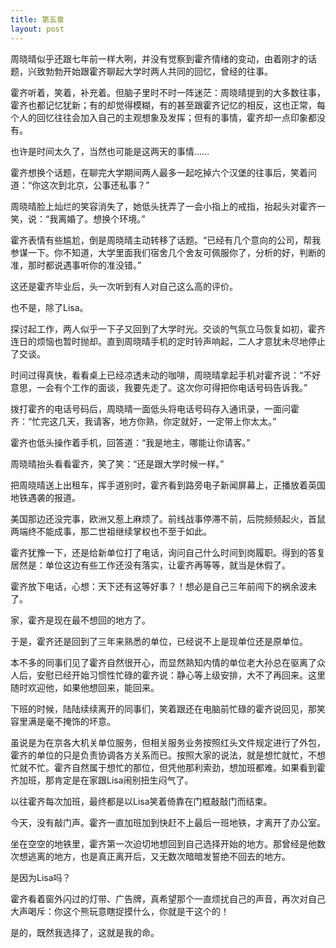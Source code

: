 ```yaml
---
title: 第五章
layout: post
---
```

周晓晴似乎还跟七年前一样大咧，并没有觉察到霍齐情绪的变动，由着刚才的话题，兴致勃勃开始跟霍齐聊起大学时两人共同的回忆，曾经的往事。

霍齐听着，笑着，补充着。但脑子里时不时一阵迷茫：周晓晴提到的大多数往事，霍齐也都记忆犹新；有的却觉得模糊，有的甚至跟霍齐记忆的相反，这也正常，每个人的回忆往往会加入自己的主观想象及发挥；但有的事情，霍齐却一点印象都没有。


也许是时间太久了，当然也可能是这两天的事情……

霍齐想换个话题，在聊完大学期间两人最多一起吃掉六个汉堡的往事后，笑着问道：“你这次到北京，公事还私事？”

周晓晴脸上灿烂的笑容消失了，她低头抚弄了一会小指上的戒指，抬起头对霍齐一笑，说：“我离婚了。想换个环境。”

霍齐表情有些尴尬，倒是周晓晴主动转移了话题。“已经有几个意向的公司，帮我参谋一下。你不知道，大学里面我们宿舍几个舍友可佩服你了，分析的好，判断的准，那时都说遇事听你的准没错。”

这还是霍齐毕业后，头一次听到有人对自己这么高的评价。

也不是，除了Lisa。

探讨起工作，两人似乎一下子又回到了大学时光。交谈的气氛立马恢复如初，霍齐连日的烦恼也暂时抛却。直到周晓晴手机的定时铃声响起，二人才意犹未尽地停止了交谈。

时间过得真快，看看桌上已经凉透未动的咖啡，周晓晴拿起手机对霍齐说：“不好意思，一会有个工作的面谈，我要先走了。这次你可得把你电话号码告诉我。”

拨打霍齐的电话号码后，周晓晴一面低头将电话号码存入通讯录，一面问霍齐：“忙完这几天，我请客，地方你熟，你定就好，一定带上你太太。”

霍齐也低头操作着手机，回答道：“我是地主，哪能让你请客。”

周晓晴抬头看看霍齐，笑了笑：“还是跟大学时候一样。”

把周晓晴送上出租车，挥手道别时，霍齐看到路旁电子新闻屏幕上，正播放着英国地铁遇袭的报道。

美国那边还没完事，欧洲又惹上麻烦了。前线战事停滞不前，后院频频起火，首鼠两端终不能成事，那二世祖继续掌权也不至于如此。

霍齐犹豫一下，还是给新单位打了电话，询问自己什么时间到岗履职。得到的答复居然是：单位这边有些工作还没有落实，让霍齐再等等，就当是休假了。

霍齐放下电话，心想：天下还有这等好事？！想必是自己三年前闯下的祸余波未了。

家，霍齐是现在最不想回的地方了。

于是，霍齐还是回到了三年来熟悉的单位，已经说不上是现单位还是原单位。

本不多的同事们见了霍齐自然很开心，而显然熟知内情的单位老大孙总在驱离了众人后，安慰已经开始习惯性忙碌的霍齐说：静心等上级安排，大不了再回来。这里随时欢迎他，如果他想回来，能回来。

下班的时候，陆陆续续离开的同事们，笑着跟还在电脑前忙碌的霍齐说回见，那笑容里满是毫不掩饰的坏意。

虽说是为在京各大机关单位服务，但相关服务业务按照红头文件规定进行了外包，霍齐的单位的只是负责协调各方关系而已。按照大家的说法，就是想忙就忙，不想忙就不忙。霍齐自然属于想忙的那位，但凭他那利索劲，想加班都难。如果看到霍齐加班，那肯定是在家跟Lisa闹别扭生闷气了。

以往霍齐每次加班，最终都是以Lisa笑着倚靠在门框敲敲门而结束。

今天，没有敲门声。霍齐一直加班加到快赶不上最后一班地铁，才离开了办公室。

坐在空空的地铁里，霍齐第一次迫切地想回到自己选择开始的地方。那曾经是他数次想逃离的地方，也是真正离开后，又无数次暗暗发誓绝不回去的地方。

是因为Lisa吗？

霍齐看着窗外闪过的灯带、广告牌，真希望那个一直烦扰自己的声音，再次对自己大声喝斥：你这个熊玩意瞎捉摸什么，你就是干这个的！

是的，既然我选择了，这就是我的命。